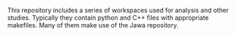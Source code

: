 This repository includes a series of workspaces used for analysis and other studies. Typically they contain python and C++ files with appropriate makefiles. Many of them make use of the Jawa repository.